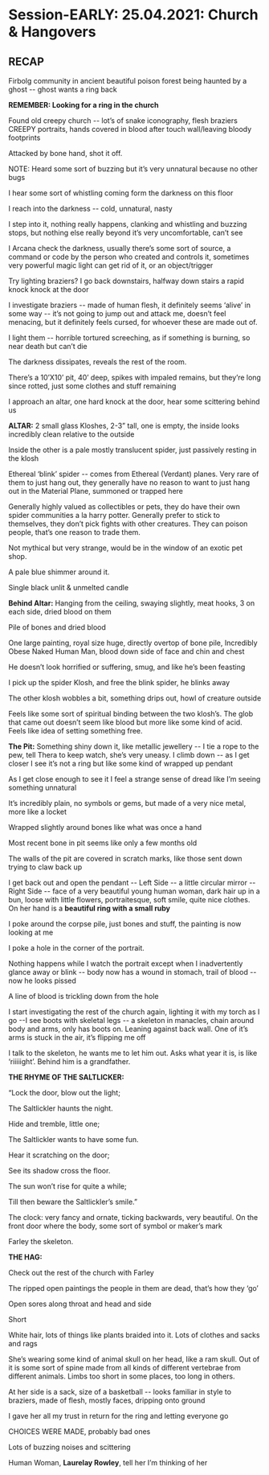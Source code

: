     

# Session-EARLY: 25.04.2021: Church & Hangovers

## RECAP

Firbolg community in ancient beautiful poison forest being haunted by a ghost -- ghost wants a ring back

**REMEMBER: Looking for a ring in the church**

Found old creepy church -- lot’s of snake iconography, flesh braziers CREEPY portraits, hands covered in blood after touch wall/leaving bloody footprints

Attacked by bone hand, shot it off.

NOTE: Heard some sort of buzzing but it’s very unnatural because no other bugs

  

I hear some sort of whistling coming form the darkness on this floor

  

I reach into the darkness -- cold, unnatural, nasty

  

I step into it, nothing really happens, clanking and whistling and buzzing stops, but nothing else really beyond it’s very uncomfortable, can’t see

I Arcana check the darkness, usually there’s some sort of source, a command or code by the person who created and controls it, sometimes very powerful magic light can get rid of it, or an object/trigger

  

Try lighting braziers? I go back downstairs, halfway down stairs a rapid knock knock at the door

I investigate braziers -- made of human flesh, it definitely seems ‘alive’ in some way -- it’s not going to jump out and attack me, doesn’t feel menacing, but it definitely feels cursed, for whoever these are made out of.

  

I light them -- horrible tortured screeching, as if something is burning, so near death but can’t die

The darkness dissipates, reveals the rest of the room.

There’s a 10’X10’ pit, 40’ deep, spikes with impaled remains, but they’re long since rotted, just some clothes and stuff remaining

  

I approach an altar, one hard knock at the door, hear some scittering behind us

  

**ALTAR:** 2 small glass Kloshes, 2-3” tall, one is empty, the inside looks incredibly clean relative to the outside

Inside the other is a pale mostly translucent spider, just passively resting in the klosh

Ethereal ‘blink’ spider -- comes from Ethereal (Verdant) planes. Very rare of them to just hang out, they generally have no reason to want to just hang out in the Material Plane, summoned or trapped here

Generally highly valued as collectibles or pets, they do have their own spider communities a la harry potter. Generally prefer to stick to themselves, they don’t pick fights with other creatures. They can poison people, that’s one reason to trade them.

Not mythical but very strange, would be in the window of an exotic pet shop.

A pale blue shimmer around it.

Single black unlit & unmelted candle

**Behind Altar:** Hanging from the ceiling, swaying slightly, meat hooks, 3 on each side, dried blood on them

  

Pile of bones and dried blood

One large painting, royal size huge, directly overtop of bone pile, Incredibly Obese Naked Human Man, blood down side of face and chin and chest

He doesn’t look horrified or suffering, smug, and like he’s been feasting

  

I pick up the spider Klosh, and free the blink spider, he blinks away

The other klosh wobbles a bit, something drips out, howl of creature outside

  

Feels like some sort of spiritual binding between the two klosh’s. The glob that came out doesn’t seem like blood but more like some kind of acid. Feels like idea of setting something free.

  

**The Pit:** Something shiny down it, like metallic jewellery -- I tie a rope to the pew, tell Thera to keep watch, she’s very uneasy. I climb down -- as I get closer I see it’s not a ring but like some kind of wrapped up pendant

As I get close enough to see it I feel a strange sense of dread like I’m seeing something unnatural

It’s incredibly plain, no symbols or gems, but made of a very nice metal, more like a locket

Wrapped slightly around bones like what was once a hand

Most recent bone in pit seems like only a few months old

The walls of the pit are covered in scratch marks, like those sent down trying to claw back up

  

I get back out and open the pendant -- Left Side -- a little circular mirror -- Right Side -- face of a very beautiful young human woman, dark hair up in a bun, loose with little flowers, portraitesque, soft smile, quite nice clothes. On her hand is a **beautiful ring with a small ruby**

  

I poke around the corpse pile, just bones and stuff, the painting is now looking at me

I poke a hole in the corner of the portrait.

Nothing happens while I watch the portrait except when I inadvertently glance away or blink -- body now has a wound in stomach, trail of blood -- now he looks pissed

A line of blood is trickling down from the hole

  

I start investigating the rest of the church again, lighting it with my torch as I go --I see boots with skeletal legs -- a skeleton in manacles, chain around body and arms, only has boots on. Leaning against back wall. One of it’s arms is stuck in the air, it’s flipping me off

  

I talk to the skeleton, he wants me to let him out. Asks what year it is, is like ‘riiiiight’. Behind him is a grandfather.

  

**THE RHYME OF THE SALTLICKER:**

“Lock the door, blow out the light;

The Saltlickler haunts the night.

Hide and tremble, little one;

The Saltlickler wants to have some fun.

Hear it scratching on the door;

See its shadow cross the floor.

The sun won’t rise for quite a while;

Till then beware the Saltlickler’s smile.”

  

  

The clock: very fancy and ornate, ticking backwards, very beautiful. On the front door where the body, some sort of symbol or maker’s mark

  

Farley the skeleton.

  

  

**THE HAG:**

Check out the rest of the church with Farley

The ripped open paintings the people in them are dead, that’s how they ‘go’

  

Open sores along throat and head and side

Short

White hair, lots of things like plants braided into it. Lots of clothes and sacks and rags

She’s wearing some kind of animal skull on her head, like a ram skull. Out of it is some sort of spine made from all kinds of different vertebrae from different animals. Limbs too short in some places, too long in others.

At her side is a sack, size of a basketball -- looks familiar in style to braziers, made of flesh, mostly faces, dripping onto ground

  

I gave her all my trust in return for the ring and letting everyone go

CHOICES WERE MADE, probably bad ones

  

Lots of buzzing noises and scittering

  

Human Woman, **Laurelay Rowley**, tell her I’m thinking of her

